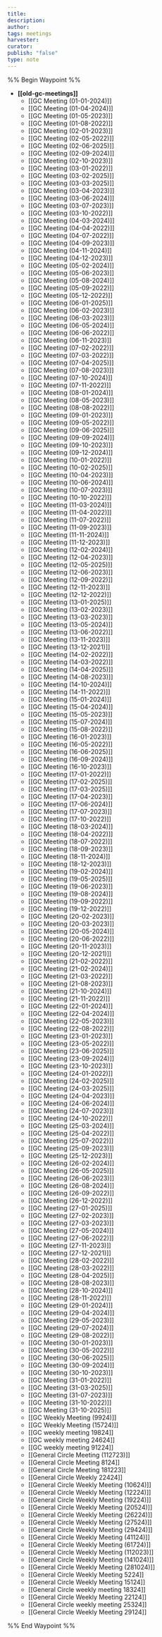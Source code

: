 ```yaml
---
title: 
description: 
author: 
tags: meetings
harvester: 
curator: 
publish: "false"
type: note
---
```

%% Begin Waypoint %%
- **[[old-gc-meetings]]**
  - [[GC Meeting (01-01-2024)]]
  - [[GC Meeting (01-04-2024)]]
  - [[GC Meeting (01-05-2023)]]
  - [[GC Meeting (01-08-2022)]]
  - [[GC Meeting (02-01-2023)]]
  - [[GC Meeting (02-05-2022)]]
  - [[GC Meeting (02-06-2025)]]
  - [[GC Meeting (02-09-2024)]]
  - [[GC Meeting (02-10-2023)]]
  - [[GC Meeting (03-01-2022)]]
  - [[GC Meeting (03-02-2025)]]
  - [[GC Meeting (03-03-2025)]]
  - [[GC Meeting (03-04-2023)]]
  - [[GC Meeting (03-06-2024)]]
  - [[GC Meeting (03-07-2023)]]
  - [[GC Meeting (03-10-2022)]]
  - [[GC Meeting (04-03-2024)]]
  - [[GC Meeting (04-04-2022)]]
  - [[GC Meeting (04-07-2022)]]
  - [[GC Meeting (04-09-2023)]]
  - [[GC Meeting (04-11-2024)]]
  - [[GC Meeting (04-12-2023)]]
  - [[GC Meeting (05-02-2024)]]
  - [[GC Meeting (05-06-2023)]]
  - [[GC Meeting (05-08-2024)]]
  - [[GC Meeting (05-09-2022)]]
  - [[GC Meeting (05-12-2022)]]
  - [[GC Meeting (06-01-2025)]]
  - [[GC Meeting (06-02-2023)]]
  - [[GC Meeting (06-03-2023)]]
  - [[GC Meeting (06-05-2024)]]
  - [[GC Meeting (06-06-2022)]]
  - [[GC Meeting (06-11-2023)]]
  - [[GC Meeting (07-02-2022)]]
  - [[GC Meeting (07-03-2022)]]
  - [[GC Meeting (07-04-2025)]]
  - [[GC Meeting (07-08-2023)]]
  - [[GC Meeting (07-10-2024)]]
  - [[GC Meeting (07-11-2022)]]
  - [[GC Meeting (08-01-2024)]]
  - [[GC Meeting (08-05-2023)]]
  - [[GC Meeting (08-08-2022)]]
  - [[GC Meeting (09-01-2023)]]
  - [[GC Meeting (09-05-2022)]]
  - [[GC Meeting (09-06-2025)]]
  - [[GC Meeting (09-09-2024)]]
  - [[GC Meeting (09-10-2023)]]
  - [[GC Meeting (09-12-2024)]]
  - [[GC Meeting (10-01-2022)]]
  - [[GC Meeting (10-02-2025)]]
  - [[GC Meeting (10-04-2023)]]
  - [[GC Meeting (10-06-2024)]]
  - [[GC Meeting (10-07-2023)]]
  - [[GC Meeting (10-10-2022)]]
  - [[GC Meeting (11-03-2024)]]
  - [[GC Meeting (11-04-2022)]]
  - [[GC Meeting (11-07-2022)]]
  - [[GC Meeting (11-09-2023)]]
  - [[GC Meeting (11-11-2024)]]
  - [[GC Meeting (11-12-2023)]]
  - [[GC Meeting (12-02-2024)]]
  - [[GC Meeting (12-04-2023)]]
  - [[GC Meeting (12-05-2025)]]
  - [[GC Meeting (12-06-2023)]]
  - [[GC Meeting (12-09-2022)]]
  - [[GC Meeting (12-11-2023)]]
  - [[GC Meeting (12-12-2022)]]
  - [[GC Meeting (13-01-2025)]]
  - [[GC Meeting (13-02-2023)]]
  - [[GC Meeting (13-03-2023)]]
  - [[GC Meeting (13-05-2024)]]
  - [[GC Meeting (13-06-2022)]]
  - [[GC Meeting (13-11-2023)]]
  - [[GC Meeting (13-12-2021)]]
  - [[GC Meeting (14-02-2022)]]
  - [[GC Meeting (14-03-2022)]]
  - [[GC Meeting (14-04-2025)]]
  - [[GC Meeting (14-08-2023)]]
  - [[GC Meeting (14-10-2024)]]
  - [[GC Meeting (14-11-2022)]]
  - [[GC Meeting (15-01-2024)]]
  - [[GC Meeting (15-04-2024)]]
  - [[GC Meeting (15-05-2023)]]
  - [[GC Meeting (15-07-2024)]]
  - [[GC Meeting (15-08-2022)]]
  - [[GC Meeting (16-01-2023)]]
  - [[GC Meeting (16-05-2022)]]
  - [[GC Meeting (16-06-2025)]]
  - [[GC Meeting (16-09-2024)]]
  - [[GC Meeting (16-10-2023)]]
  - [[GC Meeting (17-01-2022)]]
  - [[GC Meeting (17-02-2025)]]
  - [[GC Meeting (17-03-2025)]]
  - [[GC Meeting (17-04-2023)]]
  - [[GC Meeting (17-06-2024)]]
  - [[GC Meeting (17-07-2023)]]
  - [[GC Meeting (17-10-2022)]]
  - [[GC Meeting (18-03-2024)]]
  - [[GC Meeting (18-04-2022)]]
  - [[GC Meeting (18-07-2022)]]
  - [[GC Meeting (18-09-2023)]]
  - [[GC Meeting (18-11-2024)]]
  - [[GC Meeting (18-12-2023)]]
  - [[GC Meeting (19-02-2024)]]
  - [[GC Meeting (19-05-2025)]]
  - [[GC Meeting (19-06-2023)]]
  - [[GC Meeting (19-08-2024)]]
  - [[GC Meeting (19-09-2022)]]
  - [[GC Meeting (19-12-2022)]]
  - [[GC Meeting (20-02-2023)]]
  - [[GC Meeting (20-03-2023)]]
  - [[GC Meeting (20-05-2024)]]
  - [[GC Meeting (20-06-2022)]]
  - [[GC Meeting (20-11-2023)]]
  - [[GC Meeting (20-12-2021)]]
  - [[GC Meeting (21-02-2022)]]
  - [[GC Meeting (21-02-2024)]]
  - [[GC Meeting (21-03-2022)]]
  - [[GC Meeting (21-08-2023)]]
  - [[GC Meeting (21-10-2024)]]
  - [[GC Meeting (21-11-2022)]]
  - [[GC Meeting (22-01-2024)]]
  - [[GC Meeting (22-04-2024)]]
  - [[GC Meeting (22-05-2023)]]
  - [[GC Meeting (22-08-2022)]]
  - [[GC Meeting (23-01-2023)]]
  - [[GC Meeting (23-05-2022)]]
  - [[GC Meeting (23-06-2025)]]
  - [[GC Meeting (23-09-2024)]]
  - [[GC Meeting (23-10-2023)]]
  - [[GC Meeting (24-01-2022)]]
  - [[GC Meeting (24-02-2025)]]
  - [[GC Meeting (24-03-2025)]]
  - [[GC Meeting (24-04-2023)]]
  - [[GC Meeting (24-06-2024)]]
  - [[GC Meeting (24-07-2023)]]
  - [[GC Meeting (24-10-2022)]]
  - [[GC Meeting (25-03-2024)]]
  - [[GC Meeting (25-04-2022)]]
  - [[GC Meeting (25-07-2022)]]
  - [[GC Meeting (25-09-2023)]]
  - [[GC Meeting (25-12-2023)]]
  - [[GC Meeting (26-02-2024)]]
  - [[GC Meeting (26-05-2025)]]
  - [[GC Meeting (26-06-2023)]]
  - [[GC Meeting (26-08-2024)]]
  - [[GC Meeting (26-09-2022)]]
  - [[GC Meeting (26-12-2022)]]
  - [[GC Meeting (27-01-2025)]]
  - [[GC Meeting (27-02-2023)]]
  - [[GC Meeting (27-03-2023)]]
  - [[GC Meeting (27-05-2024)]]
  - [[GC Meeting (27-06-2022)]]
  - [[GC Meeting (27-11-2023)]]
  - [[GC Meeting (27-12-2021)]]
  - [[GC Meeting (28-02-2022)]]
  - [[GC Meeting (28-03-2022)]]
  - [[GC Meeting (28-04-2025)]]
  - [[GC Meeting (28-08-2023)]]
  - [[GC Meeting (28-10-2024)]]
  - [[GC Meeting (28-11-2022)]]
  - [[GC Meeting (29-01-2024)]]
  - [[GC Meeting (29-04-2024)]]
  - [[GC Meeting (29-05-2023)]]
  - [[GC Meeting (29-07-2024)]]
  - [[GC Meeting (29-08-2022)]]
  - [[GC Meeting (30-01-2023)]]
  - [[GC Meeting (30-05-2022)]]
  - [[GC Meeting (30-06-2025)]]
  - [[GC Meeting (30-09-2024)]]
  - [[GC Meeting (30-10-2023)]]
  - [[GC Meeting (31-01-2022)]]
  - [[GC Meeting (31-03-2025)]]
  - [[GC Meeting (31-07-2023)]]
  - [[GC Meeting (31-10-2022)]]
  - [[GC Meeting (31-10-2025)]]
  - [[GC Weekly Meeting (9924)]]
  - [[GC Weekly Meeting (15724)]]
  - [[GC weekly meeting 19824]]
  - [[GC weekly meeting 24624]]
  - [[GC weekly meeting 91224]]
  - [[General Circle Meeting (112723)]]
  - [[General Circle Meeting 8124]]
  - [[General Circle Meeting 181223]]
  - [[General Circle Weekly 22424]]
  - [[General Circle Weekly Meeting (10624)]]
  - [[General Circle Weekly Meeting (12224)]]
  - [[General Circle Weekly Meeting (19224)]]
  - [[General Circle Weekly Meeting (20524)]]
  - [[General Circle Weekly Meeting (26224)]]
  - [[General Circle Weekly Meeting (27524)]]
  - [[General Circle Weekly Meeting (29424)]]
  - [[General Circle Weekly Meeting (41124)]]
  - [[General Circle Weekly Meeting (61724)]]
  - [[General Circle Weekly Meeting (112023)]]
  - [[General Circle Weekly Meeting (141024)]]
  - [[General Circle Weekly Meeting (281024)]]
  - [[General Circle Weekly Meeting 5224]]
  - [[General Circle Weekly Meeting 15124]]
  - [[General Circle weekly meeting 18324]]
  - [[General Circle Weekly Meeting 22124]]
  - [[General Circle weekly meeting 25324]]
  - [[General Circle Weekly Meeting 29124]]

%% End Waypoint %%